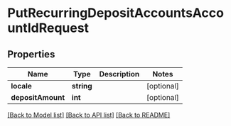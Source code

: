 # PutRecurringDepositAccountsAccountIdRequest

## Properties
Name | Type | Description | Notes
------------ | ------------- | ------------- | -------------
**locale** | **string** |  | [optional] 
**depositAmount** | **int** |  | [optional] 

[[Back to Model list]](../../README.md#documentation-for-models) [[Back to API list]](../../README.md#documentation-for-api-endpoints) [[Back to README]](../../README.md)

